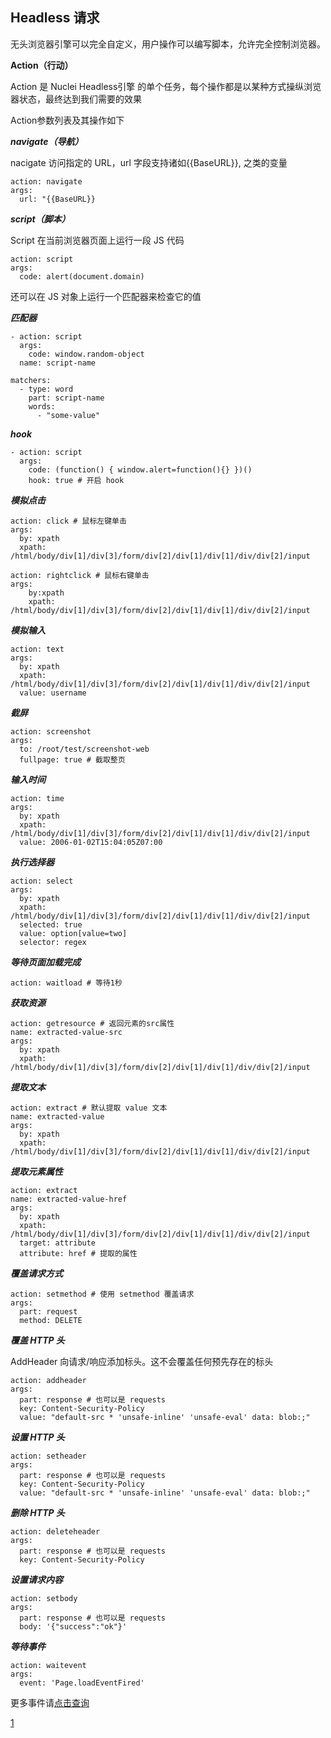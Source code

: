 ## Headless 请求 ##
无头浏览器引擎可以完全自定义，用户操作可以编写脚本，允许完全控制浏览器。

**Action（行动）**

Action 是 Nuclei Headless引擎 的单个任务，每个操作都是以某种方式操纵浏览器状态，最终达到我们需要的效果

Action参数列表及其操作如下

***navigate（导航）***

nacigate 访问指定的 URL，url 字段支持诸如{{BaseURL}}, 之类的变量

	action: navigate
	args: 
	  url: "{{BaseURL}}

***script（脚本）***

Script 在当前浏览器页面上运行一段 JS 代码

	action: script
	args:
	  code: alert(document.domain)

还可以在 JS 对象上运行一个匹配器来检查它的值

***匹配器***

	- action: script
	  args:
	    code: window.random-object
	  name: script-name
	
	matchers:
	  - type: word
	    part: script-name
	    words:
	      - "some-value"

***hook***


	- action: script
	  args:
	    code: (function() { window.alert=function(){} })()
	    hook: true # 开启 hook

***模拟点击***

	action: click # 鼠标左键单击
	args: 
	  by: xpath
	  xpath: /html/body/div[1]/div[3]/form/div[2]/div[1]/div[1]/div/div[2]/input

	action: rightclick # 鼠标右键单击
	args:
		by:xpath
		xpath: /html/body/div[1]/div[3]/form/div[2]/div[1]/div[1]/div/div[2]/input

***模拟输入***

	action: text
	args: 
	  by: xpath
	  xpath: /html/body/div[1]/div[3]/form/div[2]/div[1]/div[1]/div/div[2]/input
	  value: username

***截屏***

	action: screenshot
	args: 
	  to: /root/test/screenshot-web
	  fullpage: true # 截取整页

***输入时间***

	action: time
	args: 
	  by: xpath
	  xpath: /html/body/div[1]/div[3]/form/div[2]/div[1]/div[1]/div/div[2]/input
	  value: 2006-01-02T15:04:05Z07:00

***执行选择器***

	action: select
	args: 
	  by: xpath
	  xpath: /html/body/div[1]/div[3]/form/div[2]/div[1]/div[1]/div/div[2]/input
	  selected: true
	  value: option[value=two]
	  selector: regex

***等待页面加载完成***

	action: waitload # 等待1秒

***获取资源***

	action: getresource # 返回元素的src属性
	name: extracted-value-src 
	args: 
	  by: xpath
	  xpath: /html/body/div[1]/div[3]/form/div[2]/div[1]/div[1]/div/div[2]/input

***提取文本***

	action: extract # 默认提取 value 文本
	name: extracted-value
	args: 
	  by: xpath
	  xpath: /html/body/div[1]/div[3]/form/div[2]/div[1]/div[1]/div/div[2]/input

***提取元素属性***

	action: extract
	name: extracted-value-href
	args: 
	  by: xpath
	  xpath: /html/body/div[1]/div[3]/form/div[2]/div[1]/div[1]/div/div[2]/input
	  target: attribute
	  attribute: href # 提取的属性

***覆盖请求方式***

	action: setmethod # 使用 setmethod 覆盖请求
	args: 
	  part: request
	  method: DELETE

***覆盖 HTTP 头***

AddHeader 向请求/响应添加标头。这不会覆盖任何预先存在的标头

	action: addheader 
	args: 
	  part: response # 也可以是 requests
	  key: Content-Security-Policy
	  value: "default-src * 'unsafe-inline' 'unsafe-eval' data: blob:;"

***设置 HTTP 头***

	action: setheader
	args: 
	  part: response # 也可以是 requests
	  key: Content-Security-Policy
	  value: "default-src * 'unsafe-inline' 'unsafe-eval' data: blob:;"

***删除 HTTP 头***

	action: deleteheader
	args: 
	  part: response # 也可以是 requests
	  key: Content-Security-Policy

***设置请求内容***

	action: setbody
	args: 
	  part: response # 也可以是 requests
	  body: '{"success":"ok"}'

***等待事件***

	action: waitevent
	args: 
	  event: 'Page.loadEventFired'

更多事件请[点击查询](https://github.com/go-rod/rod/blob/master/lib/proto/definitions.go)

[1](javascript:alert(document.URL))
